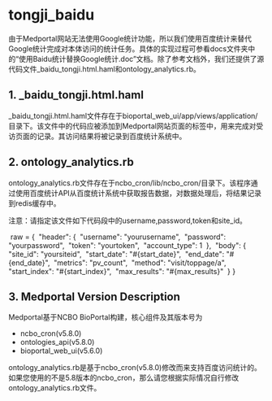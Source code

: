 # tongji_baidu

由于Medportal网站无法使用Google统计功能，所以我们使用百度统计来替代Google统计完成对本体访问的统计任务。具体的实现过程可参看docs文件夹中的“使用Baidu统计替换Google统计.doc”文档。除了参考文档外，我们还提供了源代码文件_baidu_tongji.html.haml和ontology_analytics.rb。



## 1. _baidu_tongji.html.haml

_baidu_tongji.html.haml文件存在于bioportal_web_ui/app/views/application/目录下。该文件中的代码应被添加到Medportal网站页面的<head></head>标签中，用来完成对受访页面的记录。其访问结果将被记录到百度统计系统中。



## 2. ontology_analytics.rb

ontology_analytics.rb文件存在于ncbo_cron/lib/ncbo_cron/目录下。该程序通过使用百度统计API从百度统计系统中获取报告数据，对数据处理后，将结果记录到redis缓存中。

注意：请指定该文件如下代码段中的username,password,token和site_id。

​	raw = {
​          "header": {
​                  "username": "yourusername",
​                  "password": "yourpassword",
​                  "token": "yourtoken",
​                  "account_type": 1
​                },
​           "body": {
​                  "site_id": "yoursiteid",
​                  "start_date": "#{start_date}",
​                  "end_date": "#{end_date}",
​                  "metrics": "pv_count",
​                  "method": "visit/toppage/a",
​                  "start_index": "#{start_index}",
​                  "max_results": "#{max_results}"
​                }
​        }  

## 3. Medportal Version Description

Medportal基于NCBO BioPortal构建，核心组件及其版本号为

- ncbo_cron(v5.8.0)
- ontologies_api(v5.8.0)
- bioportal_web_ui(v5.6.0)

ontology_analytics.rb是基于ncbo_cron(v5.8.0)修改而来支持百度访问统计的。如果您使用的不是5.8版本的ncbo_cron，那么请您根据实际情况自行修改ontology_analytics.rb文件。
